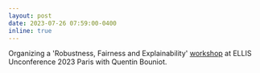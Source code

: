 ```yaml
---
layout: post
date: 2023-07-26 07:59:00-0400
inline: true
---
```


Organizing a 'Robustness, Fairness and Explainability' [workshop](https://ellisunconference2023.github.io/) at ELLIS Unconference 2023 Paris with Quentin Bouniot.
